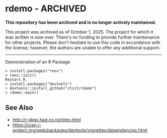 # rdemo - ARCHIVED

**This repository has been archived and is no longer actively maintained.**

This project was archived as of October 1, 2025. The project for which it was written is now over. There's no funding to provide further maintenance for other projects. Please don't hesitate to use this code in accordance with the license; however, the authors are unable to offer any additional support.

-----------


Demonstration of an R Package

    > install.packages("renv")
    > renv::init()
    Restart R.
    > install.packages("devtools")
    > devtools::install_github("ctsit/rdemo")
    > rdemo::main()


## See Also

 * http://r-pkgs.had.co.nz/intro.html
 * https://cran.r-project.org/web/packages/devtools/vignettes/dependencies.html

